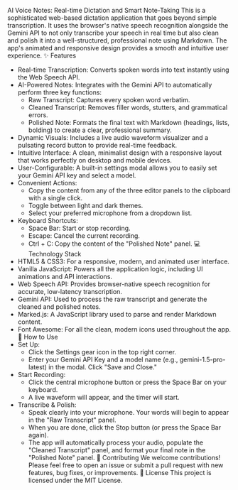 AI Voice Notes: Real-time Dictation and Smart Note-Taking
This is a sophisticated web-based dictation application that goes beyond simple transcription. It uses the browser's native speech recognition alongside the Gemini API to not only transcribe your speech in real time but also clean and polish it into a well-structured, professional note using Markdown. The app's animated and responsive design provides a smooth and intuitive user experience.
✨ Features
 * Real-time Transcription: Converts spoken words into text instantly using the Web Speech API.
 * AI-Powered Notes: Integrates with the Gemini API to automatically perform three key functions:
   * Raw Transcript: Captures every spoken word verbatim.
   * Cleaned Transcript: Removes filler words, stutters, and grammatical errors.
   * Polished Note: Formats the final text with Markdown (headings, lists, bolding) to create a clear, professional summary.
 * Dynamic Visuals: Includes a live audio waveform visualizer and a pulsating record button to provide real-time feedback.
 * Intuitive Interface: A clean, minimalist design with a responsive layout that works perfectly on desktop and mobile devices.
 * User-Configurable: A built-in settings modal allows you to easily set your Gemini API key and select a model.
 * Convenient Actions:
   * Copy the content from any of the three editor panels to the clipboard with a single click.
   * Toggle between light and dark themes.
   * Select your preferred microphone from a dropdown list.
 * Keyboard Shortcuts:
   * Space Bar: Start or stop recording.
   * Escape: Cancel the current recording.
   * Ctrl + C: Copy the content of the "Polished Note" panel.
💻 Technology Stack
 * HTML5 & CSS3: For a responsive, modern, and animated user interface.
 * Vanilla JavaScript: Powers all the application logic, including UI animations and API interactions.
 * Web Speech API: Provides browser-native speech recognition for accurate, low-latency transcription.
 * Gemini API: Used to process the raw transcript and generate the cleaned and polished notes.
 * Marked.js: A JavaScript library used to parse and render Markdown content.
 * Font Awesome: For all the clean, modern icons used throughout the app.
🚀 How to Use
 * Set Up:
   * Click the Settings gear icon in the top right corner.
   * Enter your Gemini API Key and a model name (e.g., gemini-1.5-pro-latest) in the modal. Click "Save and Close."
 * Start Recording:
   * Click the central microphone button or press the Space Bar on your keyboard.
   * A live waveform will appear, and the timer will start.
 * Transcribe & Polish:
   * Speak clearly into your microphone. Your words will begin to appear in the "Raw Transcript" panel.
   * When you are done, click the Stop button (or press the Space Bar again).
   * The app will automatically process your audio, populate the "Cleaned Transcript" panel, and format your final note in the "Polished Note" panel.
🤝 Contributing
We welcome contributions! Please feel free to open an issue or submit a pull request with new features, bug fixes, or improvements.
📄 License
This project is licensed under the MIT License.
